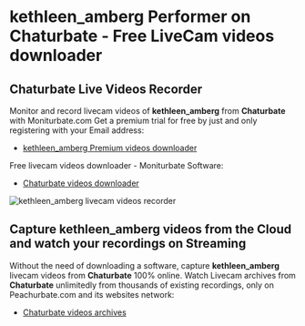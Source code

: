 # kethleen_amberg Performer on Chaturbate - Free LiveCam videos downloader

## Chaturbate Live Videos Recorder

Monitor and record livecam videos of **kethleen_amberg** from **Chaturbate** with Moniturbate.com
Get a premium trial for free by just and only registering with your Email address:
* [kethleen_amberg Premium videos downloader](https://moniturbate.com/request-demo-licence-key.html)

Free livecam videos downloader - Moniturbate Software:
* [Chaturbate videos downloader](https://moniturbate.com/moniturbate-download-software.html)

![kethleen_amberg livecam videos recorder](https://peachurnet.com/templates/moniturbate-software.png)


## Capture kethleen_amberg videos from the Cloud and watch your recordings on Streaming

Without the need of downloading a software, capture **kethleen_amberg** livecam videos from **Chaturbate** 100% online.
Watch Livecam archives from **Chaturbate** unlimitedly from thousands of existing recordings, only on Peachurbate.com and its websites network:
* [Chaturbate videos archives](https://peachurnet.com/)